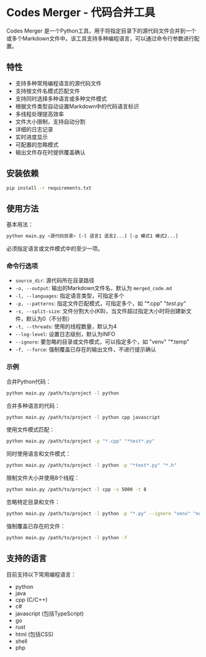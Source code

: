 # Codes Merger - 代码合并工具

Codes Merger 是一个Python工具，用于将指定目录下的源代码文件合并到一个或多个Markdown文件中。该工具支持多种编程语言，可以通过命令行参数进行配置。

## 特性

- 支持多种常用编程语言的源代码文件
- 支持按文件名模式匹配文件
- 支持同时选择多种语言或多种文件模式
- 根据文件类型自动设置Markdown中的代码语言标识
- 多线程处理提高效率
- 文件大小限制，支持自动分割
- 详细的日志记录
- 实时进度显示
- 可配置的忽略模式
- 输出文件存在时提供覆盖确认

## 安装依赖

```bash
pip install -r requirements.txt
```

## 使用方法

基本用法：

```bash
python main.py <源代码目录> [-l 语言1 语言2...] [-p 模式1 模式2...]
```

必须指定语言或文件模式中的至少一项。

### 命令行选项

- `source_dir`: 源代码所在目录路径
- `-o, --output`: 输出的Markdown文件名，默认为 `merged_code.md`
- `-l, --languages`: 指定语言类型，可指定多个
- `-p, --patterns`: 指定文件匹配模式，可指定多个，如 "*.cpp" "*test*.py"
- `-s, --split-size`: 文件分割大小(KB)，当文件超过指定大小时将创建新文件，默认为0（不分割）
- `-t, --threads`: 使用的线程数量，默认为4
- `--log-level`: 设置日志级别，默认为INFO
- `--ignore`: 要忽略的目录或文件模式，可以指定多个，如 "venv" "*.temp"
- `-f, --force`: 强制覆盖已存在的输出文件，不进行提示确认

### 示例

合并Python代码：

```bash
python main.py /path/to/project -l python
```

合并多种语言的代码：

```bash
python main.py /path/to/project -l python cpp javascript
```

使用文件模式匹配：

```bash
python main.py /path/to/project -p "*.cpp" "*test*.py"
```

同时使用语言和文件模式：

```bash
python main.py /path/to/project -l python -p "*test*.py" "*.h"
```

限制文件大小并使用8个线程：

```bash
python main.py /path/to/project -l cpp -s 5000 -t 8
```

忽略特定目录和文件：

```bash
python main.py /path/to/project -l python -p "*.py" --ignore "venv" "node_modules" "*.log"
```

强制覆盖已存在的文件：

```bash
python main.py /path/to/project -l python -f
```

## 支持的语言

目前支持以下常用编程语言：

- python
- java
- cpp (C/C++)
- c#
- javascript (包括TypeScript)
- go
- rust
- html (包括CSS)
- shell
- php
